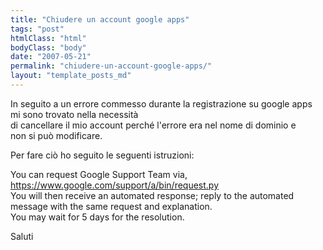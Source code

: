 ```yaml
---
title: "Chiudere un account google apps"
tags: "post"
htmlClass: "html"
bodyClass: "body"
date: "2007-05-21"
permalink: "chiudere-un-account-google-apps/"
layout: "template_posts_md"
---
```

<p>In seguito a un errore commesso durante la registrazione su google apps<br />mi sono trovato nella necessit&#224;<br />di cancellare il mio account perch&#233; l&#39;errore era nel nome di dominio e<br />non si pu&#242; modificare.</p>
<p>Per fare ci&#242; ho seguito le seguenti istruzioni:</p>
<p>You can request Google Support Team via,<br /><a href="https://www.google.com/support/a/bin/request.py">https://www.google.com/support/a/bin/request.py</a><br />You will then receive an automated response; reply to the automated<br />message with the same request and explanation.<br />You may wait for 5 days for the resolution.</p>
<p>Saluti</p>
